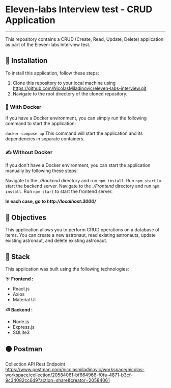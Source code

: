 # Eleven-labs Interview test - CRUD Application
***
This repository contains a CRUD (Create, Read, Update, Delete) application as part of the Eleven-labs Interview test.

## 🤖 Installation
To install this application, follow these steps:

1. Clone this repository to your local machine using https://github.com/NicolasMiladinovic/eleven-labs-interview.git
2. Navigate to the root directory of the cloned repository.

### 🐳 With Docker
If you have a Docker environment, you can simply run the following command to start the application:

`docker-compose up`
This command will start the application and its dependencies in separate containers.

### ✍️ Without Docker
If you don't have a Docker environment, you can start the application manually by following these steps:

Navigate to the *./Backend* directory and run `npm install`.
Run `npm start` to start the backend server.
Navigate to the *./Frontend* directory and run `npm install`.
Run `npm start` to start the frontend server.

**In each case, go to *http://localhost:3000/***

## 🎯 Objectives
This application allows you to perform CRUD operations on a database of items. You can create a new astronaut, read existing astronauts, update existing astronaut, and delete existing astronaut.

## 📎 Stack
This application was built using the following technologies:

**☀️ Frontend :**
* React.js
* Axios
* Material UI

**⛅️ Backend :**
* Node.js
* Express.js
* SQLite3

## 🟠 Postman
Collection API Rest Endpoint
https://www.postman.com/nicolasmiladinovic/workspace/nicolas-workspace/collection/20584061-bf664966-f0fa-4871-b3cf-9c34082cc6d9?action=share&creator=20584061